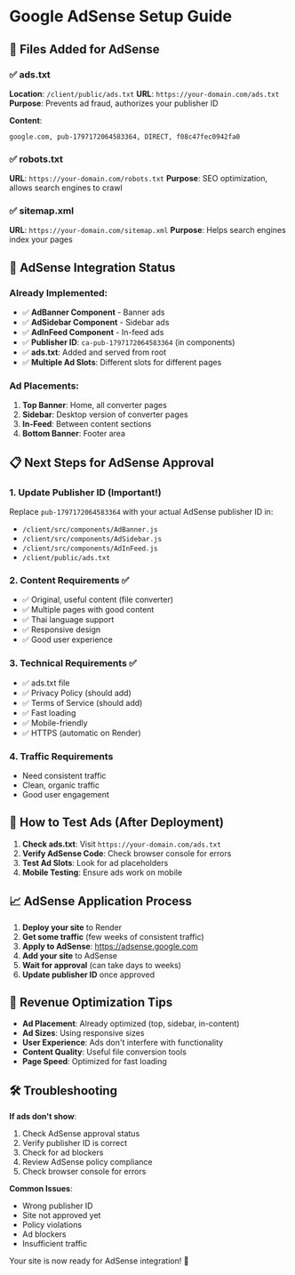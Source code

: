 # Google AdSense Setup Guide

## 📁 Files Added for AdSense

### ✅ ads.txt
**Location**: `/client/public/ads.txt`
**URL**: `https://your-domain.com/ads.txt`
**Purpose**: Prevents ad fraud, authorizes your publisher ID

**Content**:
```
google.com, pub-1797172064583364, DIRECT, f08c47fec0942fa0
```

### ✅ robots.txt
**URL**: `https://your-domain.com/robots.txt`
**Purpose**: SEO optimization, allows search engines to crawl

### ✅ sitemap.xml
**URL**: `https://your-domain.com/sitemap.xml`
**Purpose**: Helps search engines index your pages

## 🚀 AdSense Integration Status

### Already Implemented:
- ✅ **AdBanner Component** - Banner ads
- ✅ **AdSidebar Component** - Sidebar ads  
- ✅ **AdInFeed Component** - In-feed ads
- ✅ **Publisher ID**: `ca-pub-1797172064583364` (in components)
- ✅ **ads.txt**: Added and served from root
- ✅ **Multiple Ad Slots**: Different slots for different pages

### Ad Placements:
1. **Top Banner**: Home, all converter pages
2. **Sidebar**: Desktop version of converter pages
3. **In-Feed**: Between content sections
4. **Bottom Banner**: Footer area

## 📋 Next Steps for AdSense Approval

### 1. Update Publisher ID (Important!)
Replace `pub-1797172064583364` with your actual AdSense publisher ID in:
- `/client/src/components/AdBanner.js`
- `/client/src/components/AdSidebar.js` 
- `/client/src/components/AdInFeed.js`
- `/client/public/ads.txt`

### 2. Content Requirements ✅
- ✅ Original, useful content (file converter)
- ✅ Multiple pages with good content
- ✅ Thai language support
- ✅ Responsive design
- ✅ Good user experience

### 3. Technical Requirements ✅
- ✅ ads.txt file
- ✅ Privacy Policy (should add)
- ✅ Terms of Service (should add)
- ✅ Fast loading
- ✅ Mobile-friendly
- ✅ HTTPS (automatic on Render)

### 4. Traffic Requirements
- Need consistent traffic
- Clean, organic traffic
- Good user engagement

## 🔧 How to Test Ads (After Deployment)

1. **Check ads.txt**: Visit `https://your-domain.com/ads.txt`
2. **Verify AdSense Code**: Check browser console for errors
3. **Test Ad Slots**: Look for ad placeholders
4. **Mobile Testing**: Ensure ads work on mobile

## 📈 AdSense Application Process

1. **Deploy your site** to Render
2. **Get some traffic** (few weeks of consistent traffic)
3. **Apply to AdSense**: https://adsense.google.com
4. **Add your site** to AdSense
5. **Wait for approval** (can take days to weeks)
6. **Update publisher ID** once approved

## 🎯 Revenue Optimization Tips

- **Ad Placement**: Already optimized (top, sidebar, in-content)
- **Ad Sizes**: Using responsive sizes
- **User Experience**: Ads don't interfere with functionality
- **Content Quality**: Useful file conversion tools
- **Page Speed**: Optimized for fast loading

## 🛠️ Troubleshooting

**If ads don't show**:
1. Check AdSense approval status
2. Verify publisher ID is correct
3. Check for ad blockers
4. Review AdSense policy compliance
5. Check browser console for errors

**Common Issues**:
- Wrong publisher ID
- Site not approved yet
- Policy violations
- Ad blockers
- Insufficient traffic

Your site is now ready for AdSense integration! 🎉
